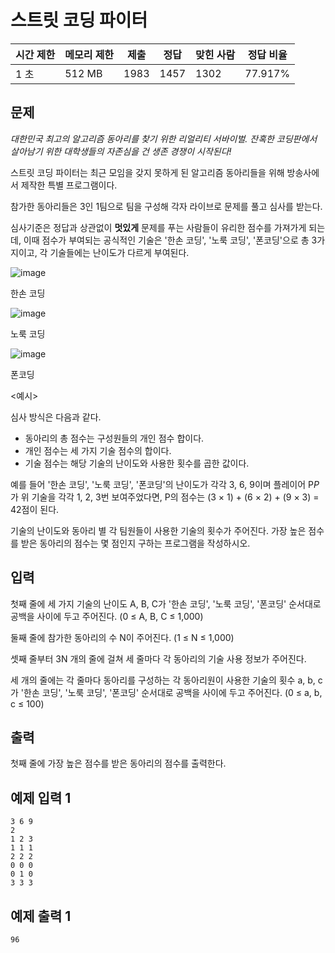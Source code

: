 [](https://www.acmicpc.net/problem/23348)

# 스트릿 코딩 파이터

| 시간 제한 | 메모리 제한 | 제출 | 정답 | 맞힌 사람 | 정답 비율 |
| --- | --- | --- | --- | --- | --- |
| 1 초 | 512 MB | 1983 | 1457 | 1302 | 77.917% |

## 문제

*대한민국 최고의 알고리즘 동아리를 찾기 위한 리얼리티 서바이벌. 잔혹한 코딩판에서 살아남기 위한 대학생들의 자존심을 건 생존 경쟁이 시작된다!*

스트릿 코딩 파이터는 최근 모임을 갖지 못하게 된 알고리즘 동아리들을 위해 방송사에서 제작한 특별 프로그램이다.

참가한 동아리들은 3인 1팀으로 팀을 구성해 각자 라이브로 문제를 풀고 심사를 받는다.

심사기준은 정답과 상관없이 **멋있게** 문제를 푸는 사람들이 유리한 점수를 가져가게 되는데, 이때 점수가 부여되는 공식적인 기술은 '한손 코딩', '노룩 코딩', '폰코딩'으로 총 3가지이고, 각 기술들에는 난이도가 다르게 부여된다.

![image](https://github.com/user-attachments/assets/490d8ca2-5e4e-4b6f-a049-40e8a7161989)

한손 코딩

![image](https://github.com/user-attachments/assets/68b98a9d-8626-4485-b7c2-9b2d6f21aee8)

노룩 코딩

![image](https://github.com/user-attachments/assets/c3d7447b-da00-441b-9c51-2cc87f77683e)

폰코딩

<예시>

심사 방식은 다음과 같다.

- 동아리의 총 점수는 구성원들의 개인 점수 합이다.
- 개인 점수는 세 가지 기술 점수의 합이다.
- 기술 점수는 해당 기술의 난이도와 사용한 횟수를 곱한 값이다.

예를 들어 '한손 코딩', '노룩 코딩', '폰코딩'의 난이도가 각각 3, 6, 9이며 플레이어 P$P$가 위 기술을 각각 1, 2, 3번 보여주었다면, P의 점수는 (3 × 1) + (6 × 2) + (9 × 3) = 42점이 된다.

기술의 난이도와 동아리 별 각 팀원들이 사용한 기술의 횟수가 주어진다. 가장 높은 점수를 받은 동아리의 점수는 몇 점인지 구하는 프로그램을 작성하시오.

## 입력

첫째 줄에 세 가지 기술의 난이도 A, B, C가 '한손 코딩', '노룩 코딩', '폰코딩' 순서대로 공백을 사이에 두고 주어진다. (0 ≤ A, B, C ≤ 1,000)

둘째 줄에 참가한 동아리의 수 N이 주어진다. (1 ≤ N ≤ 1,000)

셋째 줄부터 3N 개의 줄에 걸쳐 세 줄마다 각 동아리의 기술 사용 정보가 주어진다.

세 개의 줄에는 각 줄마다 동아리를 구성하는 각 동아리원이 사용한 기술의 횟수 a, b, c가 '한손 코딩', '노룩 코딩', '폰코딩' 순서대로 공백을 사이에 두고 주어진다. (0 ≤ a, b, c ≤ 100)

## 출력

첫째 줄에 가장 높은 점수를 받은 동아리의 점수를 출력한다.

## 예제 입력 1

```
3 6 9
2
1 2 3
1 1 1
2 2 2
0 0 0
0 1 0
3 3 3

```

## 예제 출력 1

```
96
```
